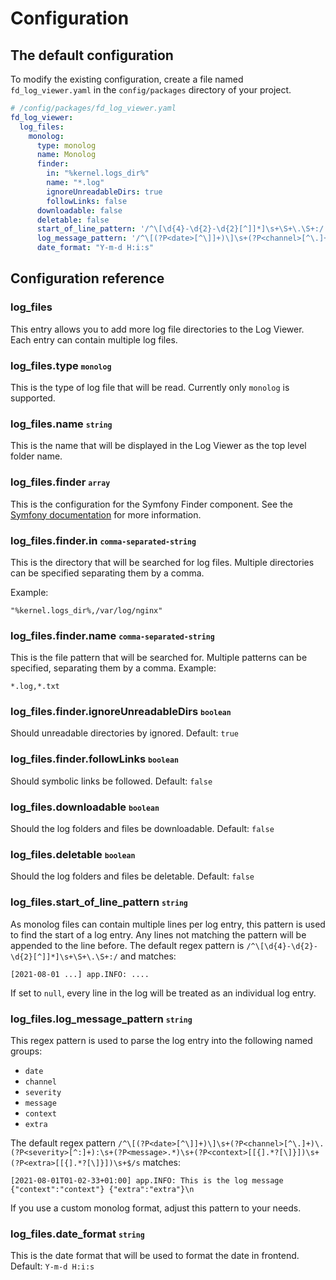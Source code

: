 # Configuration

## The default configuration


To modify the existing configuration, create a file named `fd_log_viewer.yaml` in the `config/packages` directory of your project.
```yaml
# /config/packages/fd_log_viewer.yaml
fd_log_viewer:
  log_files:
    monolog:     
      type: monolog
      name: Monolog
      finder: 
        in: "%kernel.logs_dir%"
        name: "*.log"
        ignoreUnreadableDirs: true
        followLinks: false
      downloadable: false
      deletable: false
      start_of_line_pattern: '/^\[\d{4}-\d{2}-\d{2}[^]]*]\s+\S+\.\S+:/'
      log_message_pattern: '/^\[(?P<date>[^\]]+)\]\s+(?P<channel>[^\.]+)\.(?P<severity>[^:]+):\s+(?P<message>.*)\s+(?P<context>[[{].*?[\]}])\s+(?P<extra>[[{].*?[\]}])\s+$/s'
      date_format: "Y-m-d H:i:s"
```

## Configuration reference

### log_files

This entry allows you to add more log file directories to the Log Viewer. Each entry can contain multiple log files.

### log_files.type <small>`monolog`</small>

This is the type of log file that will be read. Currently only `monolog` is supported.

### log_files.name <small>`string`</small>

This is the name that will be displayed in the Log Viewer as the top level folder name.

### log_files.finder <small>`array`</small>

This is the configuration for the Symfony Finder component. See the [Symfony documentation](https://symfony.com/doc/current/components/finder.html) 
for more information.

### log_files.finder.in <small>`comma-separated-string`</small>

This is the directory that will be searched for log files. Multiple directories can be specified separating them by a comma.

Example:
```text
"%kernel.logs_dir%,/var/log/nginx"
```

### log_files.finder.name <small>`comma-separated-string`</small>

This is the file pattern that will be searched for. Multiple patterns can be specified, separating them by a comma.
Example:
```text
*.log,*.txt
```

### log_files.finder.ignoreUnreadableDirs <small>`boolean`</small>

Should unreadable directories by ignored. Default: `true`


### log_files.finder.followLinks <small>`boolean`</small>

Should symbolic links be followed. Default: `false`


### log_files.downloadable <small>`boolean`</small>

Should the log folders and files be downloadable. Default: `false`


### log_files.deletable <small>`boolean`</small>

Should the log folders and files be deletable. Default: `false`


### log_files.start_of_line_pattern <small>`string`</small>

As monolog files can contain multiple lines per log entry, this pattern is used to find the start of a log entry. Any lines not matching
the pattern will be appended to the line before.
The default regex pattern is `/^\[\d{4}-\d{2}-\d{2}[^]]*]\s+\S+\.\S+:/` and matches:
```text
[2021-08-01 ...] app.INFO: ....
```

If set to `null`, every line in the log will be treated as an individual log entry.


### log_files.log_message_pattern <small>`string`</small>

This regex pattern is used to parse the log entry into the following named groups:
- `date`
- `channel`
- `severity`
- `message`
- `context`
- `extra`

The default regex pattern `/^\[(?P<date>[^\]]+)\]\s+(?P<channel>[^\.]+)\.(?P<severity>[^:]+):\s+(?P<message>.*)\s+(?P<context>[[{].*?[\]}])\s+(?P<extra>[[{].*?[\]}])\s+$/s` matches:
```text
[2021-08-01T01-02-33+01:00] app.INFO: This is the log message {"context":"context"} {"extra":"extra"}\n
```

If you use a custom monolog format, adjust this pattern to your needs.


### log_files.date_format <small>`string`</small>

This is the date format that will be used to format the date in frontend. Default: `Y-m-d H:i:s`
